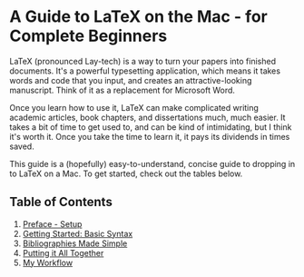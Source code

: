 # A Guide to LaTeX  on the Mac - for Complete Beginners

LaTeX (pronounced Lay-tech) is a way to turn your papers into finished documents. It's a powerful typesetting application, which means it takes words and code that you input, and creates an attractive-looking manuscript. Think of it as a replacement for Microsoft Word. 

Once you learn how to use it, LaTeX can make complicated writing academic articles, book chapters, and dissertations much, much easier. It takes a bit of time to get used to, and can be kind of intimidating, but I think it's worth it. Once you take the time to learn it, it pays its dividends in times saved.

This guide is a (hopefully) easy-to-understand, concise guide to dropping in to LaTeX on a Mac. To get started, check out the tables below.



## Table of Contents
1. [Preface - Setup](#setup)
2. [Getting Started: Basic Syntax](#syntax)
3. [Bibliographies Made Simple](#bib)
4. [Putting it All Together](#pit)
5. [My Workflow](#mwf)


 
 
 
 
 
